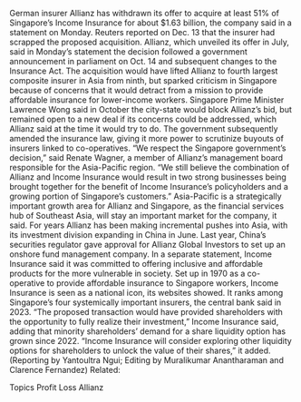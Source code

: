 German insurer Allianz has withdrawn its offer to acquire at least 51% of Singapore’s Income Insurance for about $1.63 billion, the company said in a statement on Monday.
Reuters reported on Dec. 13 that the insurer had scrapped the proposed acquisition.
Allianz, which unveiled its offer in July, said in Monday’s statement the decision followed a government announcement in parliament on Oct. 14 and subsequent changes to the Insurance Act.
The acquisition would have lifted Allianz to fourth largest composite insurer in Asia from ninth, but sparked criticism in Singapore because of concerns that it would detract from a mission to provide affordable insurance for lower-income workers.
Singapore Prime Minister Lawrence Wong said in October the city-state would block Allianz’s bid, but remained open to a new deal if its concerns could be addressed, which Allianz said at the time it would try to do.
The government subsequently amended the insurance law, giving it more power to scrutinize buyouts of insurers linked to co-operatives.
“We respect the Singapore government’s decision,” said Renate Wagner, a member of Allianz’s management board responsible for the Asia-Pacific region.
“We still believe the combination of Allianz and Income Insurance would result in two strong businesses being brought together for the benefit of Income Insurance’s policyholders and a growing portion of Singapore’s customers.”
Asia-Pacific is a strategically important growth area for Allianz and Singapore, as the financial services hub of Southeast Asia, will stay an important market for the company, it said.
For years Allianz has been making incremental pushes into Asia, with its investment division expanding in China in June.
Last year, China’s securities regulator gave approval for Allianz Global Investors to set up an onshore fund management company.
In a separate statement, Income Insurance said it was committed to offering inclusive and affordable products for the more vulnerable in society.
Set up in 1970 as a co-operative to provide affordable insurance to Singapore workers, Income Insurance is seen as a national icon, its websites showed.
It ranks among Singapore’s four systemically important insurers, the central bank said in 2023.
“The proposed transaction would have provided shareholders with the opportunity to fully realize their investment,” Income Insurance said, adding that minority shareholders’ demand for a share liquidity option has grown since 2022.
“Income Insurance will consider exploring other liquidity options for shareholders to unlock the value of their shares,” it added.
(Reporting by Yantoultra Ngui; Editing by Muralikumar Anantharaman and Clarence Fernandez)
Related:

Topics
Profit Loss
Allianz
